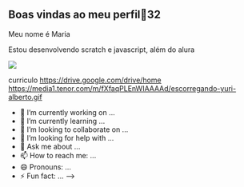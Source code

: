## Boas vindas ao meu perfil🖤32
Meu nome é Maria

Estou desenvolvendo scratch e javascript, além do alura

![](https://media1.tenor.com/m/fXfaqPLEnWIAAAAd/escorregando-yuri-alberto.gif)

curriculo
https://drive.google.com/drive/home
https://media1.tenor.com/m/fXfaqPLEnWIAAAAd/escorregando-yuri-alberto.gif
- 🔭 I’m currently working on ...
- 🌱 I’m currently learning ...
- 👯 I’m looking to collaborate on ...
- 🤔 I’m looking for help with ...
- 💬 Ask me about ...
- 📫 How to reach me: ...
- 😄 Pronouns: ...
- ⚡ Fun fact: ...
-->
